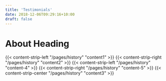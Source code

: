 ```yaml
---
title: 'Testimonials'
date: 2018-12-06T09:29:16+10:00
draft: false
---
```


# About Heading

{{< content-strip-left "/pages/history" "content1" >}}
{{< content-strip-right "/pages/history" "content2" >}}
{{< content-strip-left "/pages/history" "content-4" >}}
{{< content-strip-right "/pages/history" "content-5" >}}
{{< content-strip-center "/pages/history" "content3" >}}
